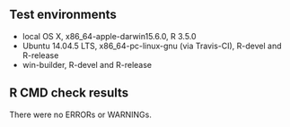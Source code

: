 ## Test environments
* local OS X, x86_64-apple-darwin15.6.0, R 3.5.0
* Ubuntu 14.04.5 LTS, x86_64-pc-linux-gnu (via Travis-CI), R-devel and R-release
* win-builder, R-devel and R-release

## R CMD check results
There were no ERRORs or WARNINGs.
